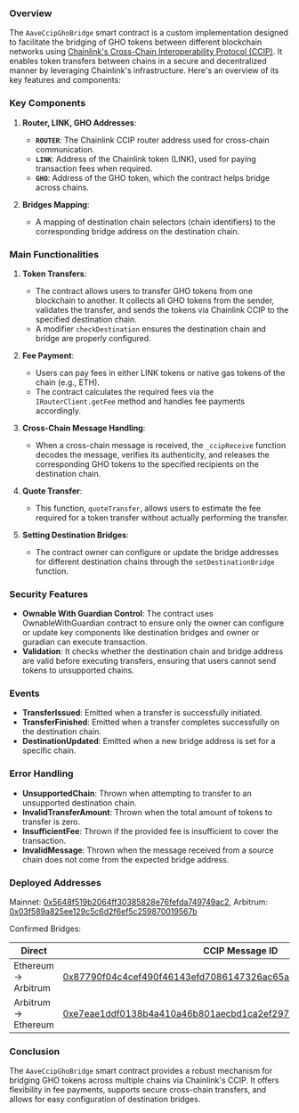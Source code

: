 ### Overview
The `AaveCcipGhoBridge` smart contract is a custom implementation designed to facilitate the bridging of GHO tokens between different blockchain networks using [Chainlink's Cross-Chain Interoperability Protocol (CCIP)](https://docs.chain.link/ccip). It enables token transfers between chains in a secure and decentralized manner by leveraging Chainlink's infrastructure. Here's an overview of its key features and components:

### Key Components
1. **Router, LINK, GHO Addresses**:
   - **`ROUTER`**: The Chainlink CCIP router address used for cross-chain communication.
   - **`LINK`**: Address of the Chainlink token (LINK), used for paying transaction fees when required.
   - **`GHO`**: Address of the GHO token, which the contract helps bridge across chains.

2. **Bridges Mapping**: 
   - A mapping of destination chain selectors (chain identifiers) to the corresponding bridge address on the destination chain.

### Main Functionalities
1. **Token Transfers**:
   - The contract allows users to transfer GHO tokens from one blockchain to another. It collects all GHO tokens from the sender, validates the transfer, and sends the tokens via Chainlink CCIP to the specified destination chain.
   - A modifier `checkDestination` ensures the destination chain and bridge are properly configured.

2. **Fee Payment**:
   - Users can pay fees in either LINK tokens or native gas tokens of the chain (e.g., ETH).
   - The contract calculates the required fees via the `IRouterClient.getFee` method and handles fee payments accordingly.

3. **Cross-Chain Message Handling**:
   - When a cross-chain message is received, the `_ccipReceive` function decodes the message, verifies its authenticity, and releases the corresponding GHO tokens to the specified recipients on the destination chain.

4. **Quote Transfer**:
   - This function, `quoteTransfer`, allows users to estimate the fee required for a token transfer without actually performing the transfer.

5. **Setting Destination Bridges**:
   - The contract owner can configure or update the bridge addresses for different destination chains through the `setDestinationBridge` function.

### Security Features
- **Ownable With Guardian Control**: The contract uses OwnableWithGuardian contract to ensure only the owner can configure or update key components like destination bridges and owner or guradian can execute transaction.
- **Validation**: It checks whether the destination chain and bridge address are valid before executing transfers, ensuring that users cannot send tokens to unsupported chains.

### Events
- **TransferIssued**: Emitted when a transfer is successfully initiated.
- **TransferFinished**: Emitted when a transfer completes successfully on the destination chain.
- **DestinationUpdated**: Emitted when a new bridge address is set for a specific chain.

### Error Handling
- **UnsupportedChain**: Thrown when attempting to transfer to an unsupported destination chain.
- **InvalidTransferAmount**: Thrown when the total amount of tokens to transfer is zero.
- **InsufficientFee**: Thrown if the provided fee is insufficient to cover the transaction.
- **InvalidMessage**: Thrown when the message received from a source chain does not come from the expected bridge address.

### Deployed Addresses

Mainnet: [0x5648f519b2064ff30385828e76fefda749749ac2](https://etherscan.io/address/0x5648f519b2064ff30385828e76fefda749749ac2), Arbitrum: [0x03f589a825ee129c5c6d2f6ef5c259870019567b](https://arbiscan.io/address/0x03f589a825ee129c5c6d2f6ef5c259870019567b)


Confirmed Bridges:

| Direct                | CCIP Message ID | Source Tx | Destination Tx |
| ---------------- | ---------- | ----------------------------------------------------------------------------------------------- | ------------------------------------------------------------------------------------------------ |
| Ethereum -> Arbitrum  | [0x87790f04c4cef490f46143efd7086147326ac65a3421c4aca82dd251f55bef82](https://ccip.chain.link/msg/0x87790f04c4cef490f46143efd7086147326ac65a3421c4aca82dd251f55bef82)  | [0xa0c72c9e705ce20bb53ba0a57d249d082930d791c3f733a95ea07398b946e4b3](https://etherscan.io/tx/0xa0c72c9e705ce20bb53ba0a57d249d082930d791c3f733a95ea07398b946e4b3)  | [0xcea9e503c001119535abf0016f3e2ccc8e71fe0e202522dec92dd52811334393](https://arbiscan.io/tx/0xcea9e503c001119535abf0016f3e2ccc8e71fe0e202522dec92dd52811334393) |
| Arbitrum -> Ethereum  | [0xe7eae1ddf0138b4a410a46b801aecbd1ca2ef29750980625fafa12adcf37946f](https://ccip.chain.link/msg/0xe7eae1ddf0138b4a410a46b801aecbd1ca2ef29750980625fafa12adcf37946f) | [0xa9751980b3a66903031a9751d92ab56c331ad76916fea9b21ac3a92f8970d743](https://arbiscan.io/tx/0xa9751980b3a66903031a9751d92ab56c331ad76916fea9b21ac3a92f8970d743) | [0x5310d08839775003e63a763c73721491d51439aea43de6b298388790922b8ba3](https://etherscan.io/tx/0x5310d08839775003e63a763c73721491d51439aea43de6b298388790922b8ba3) |

### Conclusion
The `AaveCcipGhoBridge` smart contract provides a robust mechanism for bridging GHO tokens across multiple chains via Chainlink's CCIP. It offers flexibility in fee payments, supports secure cross-chain transfers, and allows for easy configuration of destination bridges.